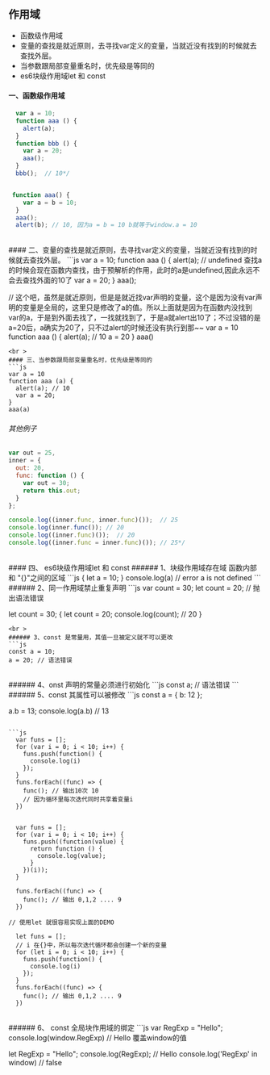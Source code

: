 
## 作用域
* 函数级作用域
* 变量的查找是就近原则，去寻找var定义的变量，当就近没有找到的时候就去查找外层。
* 当参数跟局部变量重名时，优先级是等同的
* es6块级作用域let 和 const


#### 一、函数级作用域
```js
  var a = 10;
  function aaa () {
    alert(a);
  }
  function bbb () {
    var a = 20;
    aaa();
  }
  bbb();  // 10*/


 function aaa() {
    var a = b = 10;
  }
  aaa();
  alert(b); // 10, 因为a = b = 10 b就等于window.a = 10
```
<br >
#### 二、变量的查找是就近原则，去寻找var定义的变量，当就近没有找到的时候就去查找外层。
```js
  var a = 10;
  function aaa () {
    alert(a); // undefined 查找a的时候会现在函数内查找，由于预解析的作用，此时的a是undefined,因此永远不会去查找外面的10了
    var a = 20;
  }
  aaa();



// 这个吧，虽然是就近原则，但是是就近找var声明的变量，这个是因为没有var声明的变量是全局的，这里只是修改了a的值。所以上面就是因为在函数内没找到var的a，于是到外面去找了，一找就找到了，于是a就alert出10了；不过没错的是a=20后，a确实为20了，只不过alert的时候还没有执行到那~~
 var a = 10
  function aaa () {
    alert(a); // 10
    a = 20
  }
  aaa()
```
<br >
#### 三、当参数跟局部变量重名时，优先级是等同的
```js  
var a = 10
function aaa (a) {
  alert(a); // 10
  var a = 20;
}
aaa(a)
```

###### 其他例子
```js 
var out = 25,
inner = {
  out: 20,
  func: function () {
    var out = 30;
    return this.out;
  }
};

console.log((inner.func, inner.func)());  // 25
console.log(inner.func()); // 20
console.log((inner.func)());  // 20
console.log((inner.func = inner.func)()); // 25*/
```
<br />
#### 四、 es6块级作用域let 和 const
######  1、块级作用域存在域 函数内部和 "{}"之间的区域
```js
{
  let a = 10;
}
console.log(a) // error a is not defined
```
<br >
######  2、同一作用域禁止重复声明
```js
  var count = 30;
  let count = 20; // 抛出语法错误

 let count = 30;
 {
   let count = 20;
   console.log(count); // 20
 }
```
<br >
###### 3、const 是常量用，其值一旦被定义就不可以更改
```js
const a = 10;
a = 20; // 语法错误
```
<br >
###### 4、onst 声明的常量必须进行初始化
```js
 const a; // 语法错误
```
<br >
###### 5、const 其属性可以被修改
```js
const a = {
  b: 12
};

a.b = 13;
console.log(a.b) // 13
```

```js
  var funs = [];
  for (var i = 0; i < 10; i++) {
    funs.push(function() {
      console.log(i)
    });
  }
  funs.forEach((func) => {
    func(); // 输出10次 10
    // 因为循环里每次迭代同时共享着变量i
  })
  
  
  var funs = [];
  for (var i = 0; i < 10; i++) {
    funs.push((function(value) {
      return function () {
        console.log(value);
      }
    })(i));
  }

  funs.forEach((func) => {
    func(); // 输出 0,1,2 .... 9
  })

// 使用let 就很容易实现上面的DEMO

  let funs = [];
  // i 在{}中，所以每次迭代循环都会创建一个新的变量
  for (let i = 0; i < 10; i++) {
    funs.push(function() {
      console.log(i)
    });
  }
  funs.forEach((func) => {
    func(); // 输出 0,1,2 .... 9
  })

```
<br >
###### 6、 const 全局块作用域的绑定
```js
var RegExp = "Hello";
console.log(window.RegExp) // Hello 覆盖window的值


let RegExp = "Hello";
console.log(RegExp); // Hello
console.log('RegExp' in window) // false

```


